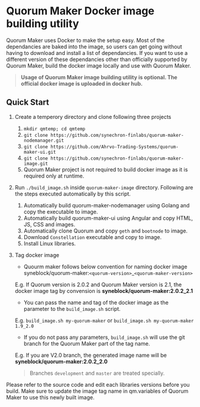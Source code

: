 # Quorum Maker Docker image building utility #

Quorum Maker uses Docker to make the setup easy. Most of the dependancies are baked into the image, so users can get going without having to download and install a list of dependancies. If you want to use a different version of these dependancies other than officially supported by Quorum Maker, build the docker image locally and use with Quorum Maker. 

> **Usage of Quorum Maker image building utility is optional. The official docker image is uploaded in docker hub.**
## Quick Start ##
1. Create a temperory directory and clone following three projects
   1. `mkdir qmtemp; cd qmtemp ` 
   1. `git clone https://github.com/synechron-finlabs/quorum-maker-nodemanager.git`
   1. `git clone https://github.com/Ahrvo-Trading-Systems/quorum-maker-ui.git`
   1. `git clone https://github.com/synechron-finlabs/quorum-maker-image.git` 
   1. Quorum Maker project is not required to build docker image as it is required only at runtime. 
1. Run `./build_image.sh` inside `quorum-maker-image` directory. Following are the steps executed automatically by this script. 
   1. Automatically build quorum-maker-nodemanager using Golang and copy the executable to image.
   2. Automatically build quorum-maker-ui using Angular and copy HTML, JS, CSS and images. 
   3. Automatically clone Quorum and copy `geth` and `bootnode` to image.
   4. Download `Constellation` executable and copy to image.
   5. Install Linux libraries.
1. Tag docker image
   * Quourm maker follows below convention for naming docker image
   syneblock/quorum-maker:`<quorum-version>`_`<quorum-maker-version>`  

   E.g. If Quorum version is 2.0.2 and Quorum Maker version is 2.1, the docker image tag by convension is **syneblock/quorum-maker:2.0.2_2.1**
   
   * You can pass the name and tag of the docker image as the parameter to the `build_image.sh` script.  

   E.g. `build_image.sh my-quorum-maker` or `build_image.sh my-quorum-maker 1.9_2.0`

   * If you do not pass any parameters, `build_image.sh` will use the git branch for the Quorum Maker part of the tag name. 

   E.g. If you are V2.0 branch, the generated image name will be **syneblock/quorum-maker:2.0.2_2.0**

   > Branches `development` and `master` are treated specially.  


Please refer to the source code and edit each libraries versions before you build. Make sure to update the image tag name in qm.variables of Quorum Maker to use this newly built image.  
